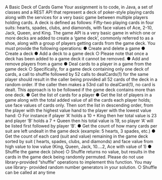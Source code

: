 A Basic Deck of Cards Game
Your assignment is to code, in Java, a set of classes and a REST API that represent a deck of
poker-style playing cards along with the services for a very basic game between multiple
players holding cards. A deck is defined as follows: Fifty-two playing cards in four suits: hearts,
spades, clubs, and diamonds, with face values of Ace, 2-10, Jack, Queen, and King.
The game API is a very basic game in which one or more decks are added to create a ‘game
deck’, commonly referred to as a shoe, along with a group of players getting cards from the
game deck.
You must provide the following operations:
● Create and delete a game
● Create a deck
● Add a deck to a game deck
    ○ Please note that once a deck has been added to a game deck it cannot be
removed.
● Add and remove players from a game
● Deal cards to a player in a game from the game deck
    ○ Specifically, for a game deck containing only one deck of cards, a call to shuffle
    followed by 52 calls to dealCards(1) for the same player should result in the
    caller being provided all 52 cards of the deck in a random order. If the caller then
    makes a 53rd call to dealCard(1), no card is dealt. This approach is to be
    followed if the game deck contains more than one deck.
● Get the list of cards for a player
● Get the list of players in a game along with the total added value of all the cards each
player holds; use face values of cards only. Then sort the list in descending order, from
the player with the highest value hand to the player with the lowest value hand:
    ○ For instance if player ‘A’ holds a 10 + King then her total value is 23 and player
    ‘B’ holds a 7 + Queen then his total value is 19, so player ‘A’ will be listed first
    followed by player ‘B’.
● Get the count of how many cards per suit are left undealt in the game deck (example: 5
hearts, 3 spades, etc.)
● Get the count of each card (suit and value) remaining in the game deck sorted by suit (
hearts, spades, clubs, and diamonds) and face value from high value to low value (King,
Queen, Jack, 10….2, Ace with value of 1)
● Shuffle the game deck (shoe)
    ○ Shuffle returns no value, but results in the cards in the game deck being
    randomly permuted. Please do not use library-provided “shuffle” operations to
    implement this function. You may use library- provided random number
    generators in your solution.
    ○ Shuffle can be called at any time
